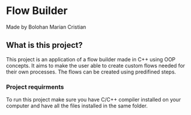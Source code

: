 # Flow Builder

Made by Bolohan Marian Cristian

## What is this project?

This project is an application of a flow builder made in C++ using OOP concepts. It aims to make the user able to create custom flows needed for their own processes. The flows can be created using predifined steps.

### Project requirments

To run this project make sure you have C/C++ compiler installed on your computer and have all the files installed in the same folder.
